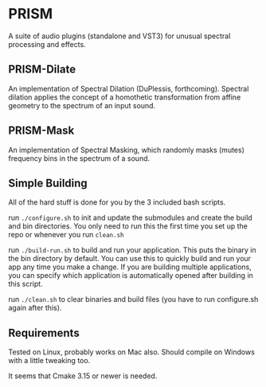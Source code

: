 # PRISM

A suite of audio plugins (standalone and VST3) for unusual spectral processing and effects.

## PRISM-Dilate

An implementation of Spectral Dilation (DuPlessis, forthcoming). Spectral dilation applies the concept of a homothetic transformation from affine geometry to the spectrum of an input sound.

## PRISM-Mask

An implementation of Spectral Masking, which randomly masks (mutes) frequency bins in the spectrum of a sound.

## Simple Building

All of the hard stuff is done for you by the 3 included bash scripts.

run `./configure.sh` to init and update the submodules and create the build and bin directories. You only need to run this the first time you set up the repo or whenever you run `clean.sh`

run `./build-run.sh` to build and run your application. This puts the binary in the bin directory by default. You can use this to quickly build and run your app any time you make a change. If you are building multiple applications, you can specify which application is automatically opened after building in this script.

run `./clean.sh` to clear binaries and build files (you have to run configure.sh again after this).

## Requirements

Tested on Linux, probably works on Mac also. Should compile on Windows with a little tweaking too.

It seems that Cmake 3.15 or newer is needed.
